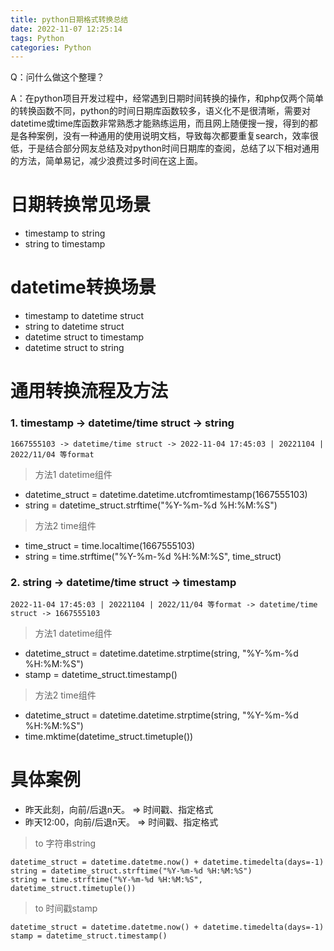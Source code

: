 ```yaml
---
title: python日期格式转换总结
date: 2022-11-07 12:25:14
tags: Python
categories: Python
---
```

Q：问什么做这个整理？

A：在python项目开发过程中，经常遇到日期时间转换的操作，和php仅两个简单的转换函数不同，python的时间日期库函数较多，语义化不是很清晰，需要对datetime或time库函数非常熟悉才能熟练运用，而且网上随便搜一搜，得到的都是各种案例，没有一种通用的使用说明文档，导致每次都要重复search，效率很低，于是结合部分网友总结及对python时间日期库的查阅，总结了以下相对通用的方法，简单易记，减少浪费过多时间在这上面。

# 日期转换常见场景
* timestamp to string
* string to timestamp

# datetime转换场景
*  timestamp to datetime struct
*  string to datetime struct
*  datetime struct to timestamp
*  datetime struct to string

# 通用转换流程及方法
###  1. timestamp -> datetime/time struct -> string
```
1667555103 -> datetime/time struct -> 2022-11-04 17:45:03 | 20221104 | 2022/11/04 等format
```

> 方法1 datetime组件
- datetime_struct = datetime.datetime.utcfromtimestamp(1667555103)
- string = datetime_struct.strftime("%Y-%m-%d %H:%M:%S")

> 方法2 time组件
- time_struct = time.localtime(1667555103)
- string = time.strftime("%Y-%m-%d %H:%M:%S", time_struct)


### 2. string -> datetime/time struct -> timestamp
```
2022-11-04 17:45:03 | 20221104 | 2022/11/04 等format -> datetime/time struct -> 1667555103
```
> 方法1 datetime组件
- datetime_struct = datetime.datetime.strptime(string, "%Y-%m-%d %H:%M:%S")
- stamp = datetime_struct.timestamp()

> 方法2 time组件
- datetime_struct = datetime.datetime.strptime(string, "%Y-%m-%d %H:%M:%S")
- time.mktime(datetime_struct.timetuple())

# 具体案例

* 昨天此刻，向前/后退n天。 => 时间戳、指定格式
* 昨天12:00，向前/后退n天。 => 时间戳、指定格式



> to 字符串string
```
datetime_struct = datetime.datetme.now() + datetime.timedelta(days=-1)
string = datetime_struct.strftime("%Y-%m-%d %H:%M:%S")
string = time.strftime("%Y-%m-%d %H:%M:%S", datetime_struct.timetuple())
```

> to 时间戳stamp
```
datetime_struct = datetime.datetme.now() + datetime.timedelta(days=-1)
stamp = datetime_struct.timestamp()
```













